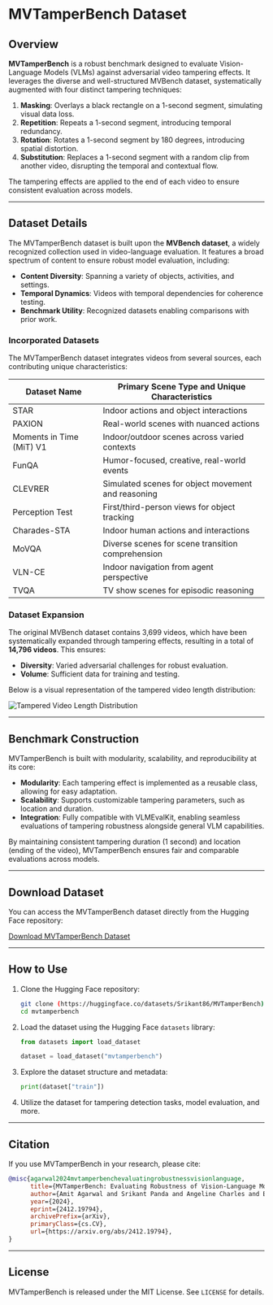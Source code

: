 # MVTamperBench Dataset

## Overview

**MVTamperBench** is a robust benchmark designed to evaluate Vision-Language Models (VLMs) against adversarial video tampering effects. It leverages the diverse and well-structured MVBench dataset, systematically augmented with four distinct tampering techniques:

1. **Masking**: Overlays a black rectangle on a 1-second segment, simulating visual data loss.
2. **Repetition**: Repeats a 1-second segment, introducing temporal redundancy.
3. **Rotation**: Rotates a 1-second segment by 180 degrees, introducing spatial distortion.
4. **Substitution**: Replaces a 1-second segment with a random clip from another video, disrupting the temporal and contextual flow.

The tampering effects are applied to the end of each video to ensure consistent evaluation across models.

---

## Dataset Details

The MVTamperBench dataset is built upon the **MVBench dataset**, a widely recognized collection used in video-language evaluation. It features a broad spectrum of content to ensure robust model evaluation, including:

- **Content Diversity**: Spanning a variety of objects, activities, and settings.
- **Temporal Dynamics**: Videos with temporal dependencies for coherence testing.
- **Benchmark Utility**: Recognized datasets enabling comparisons with prior work.

### Incorporated Datasets

The MVTamperBench dataset integrates videos from several sources, each contributing unique characteristics:

| Dataset Name         | Primary Scene Type and Unique Characteristics                          |
|----------------------|-------------------------------------------------------------------------|
| STAR      | Indoor actions and object interactions                               |
| PAXION    | Real-world scenes with nuanced actions                              |
| Moments in Time (MiT) V1 | Indoor/outdoor scenes across varied contexts            |
| FunQA     | Humor-focused, creative, real-world events                          |
| CLEVRER   | Simulated scenes for object movement and reasoning                  |
| Perception Test  | First/third-person views for object tracking                    |
| Charades-STA   | Indoor human actions and interactions                              |
| MoVQA     | Diverse scenes for scene transition comprehension                   |
| VLN-CE       | Indoor navigation from agent perspective                            |
| TVQA     | TV show scenes for episodic reasoning                               |

### Dataset Expansion

The original MVBench dataset contains 3,699 videos, which have been systematically expanded through tampering effects, resulting in a total of **14,796 videos**. This ensures:

- **Diversity**: Varied adversarial challenges for robust evaluation.
- **Volume**: Sufficient data for training and testing.

Below is a visual representation of the tampered video length distribution:

![Tampered Video Length Distribution](path/to/tampered_video_length_distribution.png "Distribution of tampered video lengths")

---

## Benchmark Construction

MVTamperBench is built with modularity, scalability, and reproducibility at its core:

- **Modularity**: Each tampering effect is implemented as a reusable class, allowing for easy adaptation.
- **Scalability**: Supports customizable tampering parameters, such as location and duration.
- **Integration**: Fully compatible with VLMEvalKit, enabling seamless evaluations of tampering robustness alongside general VLM capabilities.

By maintaining consistent tampering duration (1 second) and location (ending of the video), MVTamperBench ensures fair and comparable evaluations across models.

---

## Download Dataset

You can access the MVTamperBench dataset directly from the Hugging Face repository:

[Download MVTamperBench Dataset](https://huggingface.co/datasets/Srikant86/MVTamperBench)

---

## How to Use

1. Clone the Hugging Face repository:
   ```bash
   git clone (https://huggingface.co/datasets/Srikant86/MVTamperBench)
   cd mvtamperbench
   ```

2. Load the dataset using the Hugging Face `datasets` library:
   ```python
   from datasets import load_dataset

   dataset = load_dataset("mvtamperbench")
   ```

3. Explore the dataset structure and metadata:
   ```python
   print(dataset["train"])
   ```

4. Utilize the dataset for tampering detection tasks, model evaluation, and more.

---

## Citation

If you use MVTamperBench in your research, please cite:

```bibtex
@misc{agarwal2024mvtamperbenchevaluatingrobustnessvisionlanguage,
      title={MVTamperBench: Evaluating Robustness of Vision-Language Models}, 
      author={Amit Agarwal and Srikant Panda and Angeline Charles and Bhargava Kumar and Hitesh Patel and Priyanranjan Pattnayak and Taki Hasan Rafi and Tejaswini Kumar and Dong-Kyu Chae},
      year={2024},
      eprint={2412.19794},
      archivePrefix={arXiv},
      primaryClass={cs.CV},
      url={https://arxiv.org/abs/2412.19794}, 
}
```

---

## License

MVTamperBench is released under the MIT License. See `LICENSE` for details.
